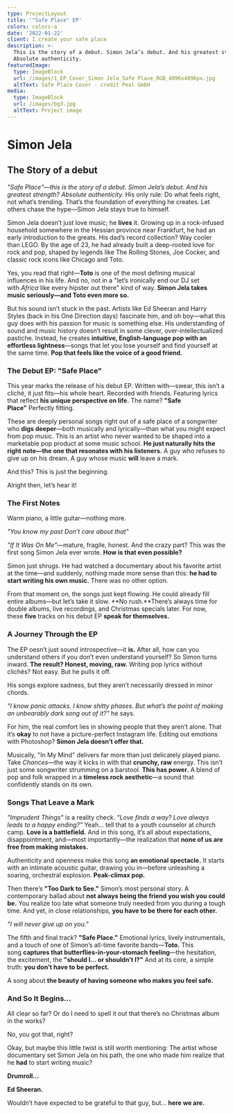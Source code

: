 ```yaml
---
type: ProjectLayout
title: '"Safe Place" EP'
colors: colors-a
date: '2022-01-22'
client: I create your safe place
description: >-
  This is the story of a debut. Simon Jela’s debut. And his greatest strength?
  Absolute authenticity.
featuredImage:
  type: ImageBlock
  url: /images/1_EP_Cover_Simon Jela_Safe Place_RGB_4096x4096px.jpg
  altText: Safe Place Cover - credit Peal GmbH
media:
  type: ImageBlock
  url: /images/bg3.jpg
  altText: Project image
---
```

# **Simon Jela**

## **The Story of a debut**

*"Safe Place"—this is the story of a debut. Simon Jela’s debut. And his greatest strength? Absolute authenticity.*
His only rule: Do what feels right, not what’s trending. That’s the foundation of everything he creates. Let others chase the hype—Simon Jela stays true to himself.

Simon Jela doesn’t just love music; he **lives** it. Growing up in a rock-infused household somewhere in the Hessian province near Frankfurt, he had an early introduction to the greats. His dad’s record collection? Way cooler than LEGO. By the age of 23, he had already built a deep-rooted love for rock and pop, shaped by legends like The Rolling Stones, Joe Cocker, and classic rock icons like Chicago and Toto.

Yes, you read that right—**Toto** is one of the most defining musical influences in his life. And no, not in a "let’s ironically end our DJ set with *Africa* like every hipster out there" kind of way. **Simon Jela takes music seriously—and Toto even more so.**

But his sound isn’t stuck in the past. Artists like Ed Sheeran and Harry Styles (back in his One Direction days) fascinate him, and oh boy—what this guy does with his passion for music is something else. His understanding of sound and music history doesn’t result in some clever, over-intellectualized pastiche. Instead, he creates **intuitive, English-language pop with an effortless lightness**—songs that let you lose yourself and find yourself at the same time. **Pop that feels like the voice of a good friend.**

### **The Debut EP: "Safe Place"**

This year marks the release of his debut EP. Written with—swear, this isn’t a cliché, it just fits—his whole heart. Recorded with friends. Featuring lyrics that reflect **his unique perspective on life.** The name? **"Safe Place"** Perfectly fitting.

These are deeply personal songs right out of a safe place of a songwriter who **digs deeper**—both musically and lyrically—than what you might expect from pop music. This is an artist who never wanted to be shaped into a marketable pop product at some music school. **He just naturally hits the right note—the one that resonates with his listeners.** A guy who refuses to give up on his dream. A guy whose music **will** leave a mark.

And this? This is just the beginning.

Alright then, let’s hear it!



### **The First Notes**

Warm piano, a little guitar—nothing more.

*"You know my past
Don’t care about that"*

*"If It Was On Me"*—mature, fragile, honest.
And the crazy part? This was the first song Simon Jela ever wrote. **How is that even possible?**

Simon just shrugs. He had watched a documentary about his favorite artist at the time—and suddenly, nothing made more sense than this: **he had to start writing his own music.** There was no other option.

From that moment on, the songs just kept flowing. He could already fill entire albums—but let’s take it slow. **No rush.**There’s always time for double albums, live recordings, and Christmas specials later. For now, these **five** tracks on his debut EP **speak for themselves.**



### **A Journey Through the EP**

The EP oesn’t just sound introspective—it **is.** After all, how can you understand others if you don’t even understand yourself? So Simon turns inward. **The result? Honest, moving, raw.** Writing pop lyrics without clichés? Not easy. But he pulls it off.

His songs explore sadness, but they aren’t necessarily dressed in minor chords.

*"I know panic attacks. I know shitty phases. But what’s the point of making an unbearably dark song out of it?"* he says.

For him, the real comfort lies in showing people that they aren’t alone. That it’s **okay** to not have a picture-perfect Instagram life. Editing out emotions with Photoshop? **Simon Jela doesn’t offer that.**

Musically, "In My Mind" delivers far more than just delicately played piano. Take *Chances*—the way it kicks in with that **crunchy, raw** energy. This isn’t just some songwriter strumming on a barstool. **This has power.** A blend of pop and folk wrapped in a **timeless rock aesthetic**—a sound that confidently stands on its own.



### **Songs That Leave a Mark**

*"Imprudent Things"* is a reality check.
*"Love finds a way? Love always leads to a happy ending?"*
Yeah… tell that to a youth counselor at church camp. **Love is a battlefield.** And in this song, it’s all about expectations, disappointment, and—most importantly—the realization that **none of us are free from making mistakes.**

Authenticity and openness make this song **an emotional spectacle.** It starts with an intimate acoustic guitar, drawing you in—before unleashing a soaring, orchestral explosion. **Peak-climax pop.**

Then there’s **"Too Dark to See."**
Simon’s most personal story. A contemporary ballad about **not always being the friend you wish you could be.** You realize too late what someone truly needed from you during a tough time. And yet, in close relationships, **you have to be there for each other.**

*"I will never give up on you."*

The fifth and final track? **"Safe Place."** Emotional lyrics, lively instrumentals, and a touch of one of Simon’s all-time favorite bands—**Toto.** This song **captures that butterflies-in-your-stomach feeling**—the hesitation, the excitement, the **"should I… or shouldn’t I?"** And at its core, a simple truth: **you don’t have to be perfect.**

A song about **the beauty of having someone who makes you feel safe.**



### **And So It Begins...**

All clear so far? Or do I need to spell it out that there’s no Christmas album in the works?

No, you got that, right?

Okay, but maybe this little twist is still worth mentioning: The artist whose documentary set Simon Jela on his path, the one who made him realize that he **had** to start writing music?

**Drumroll...**

**Ed Sheeran.**

Wouldn’t have expected to be grateful to that guy, but…
**here we are.**
